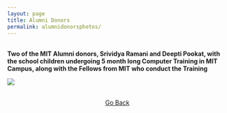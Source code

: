 ```yaml
---
layout: page
title: Alumni Donors
permalink: alumnidonorsphotos/
---
```


<br>
<strong>Two of the MIT Alumni donors, Srividya Ramani and Deepti Pookat, with the school children undergoing  5 month long Computer Training in MIT Campus, along with the Fellows from MIT who conduct the Training</strong>
<br>

![](../assets/images/alumni_donors_01.jpg)
<br> &nbsp;

<p style="text-align: center;"><a href="#" onClick="history.go(-1)">Go Back</a></p>
